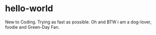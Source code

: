 # hello-world
New to Coding. Trying as fast as  possible.
Oh and BTW i am a dog-lover, foodie and Green-Day Fan.
